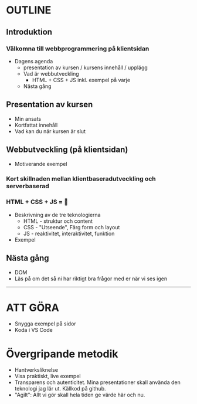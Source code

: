 # OUTLINE

## Introduktion

### Välkomna till webbprogrammering på klientsidan

- Dagens agenda
  - presentation av kursen / kursens innehåll / upplägg
  - Vad är webbutveckling
    - HTML + CSS + JS inkl. exempel på varje
  - Nästa gång

## Presentation av kursen

- Min ansats
- Kortfattat innehåll
- Vad kan du när kursen är slut

## Webbutveckling (på klientsidan)

- Motiverande exempel

### Kort skillnaden mellan klientbaseradutveckling och serverbaserad

### HTML + CSS + JS = 🎉

- Beskrivning av de tre teknologierna
  - HTML - struktur och content
  - CSS - "Utseende", Färg form och layout
  - JS - reaktivitet, interaktivitet, funktion
- Exempel

## Nästa gång

- DOM
- Läs på om det så ni har riktigt bra frågor med er när vi ses igen

---

# ATT GÖRA

- Snygga exempel på sidor
- Koda i VS Code

# Övergripande metodik

- Hantverksliknelse
- Visa praktiskt, live exempel
- Transparens och autenticitet. Mina presentationer skall använda den teknologi jag lär ut. Källkod på github.
- "Agilt": Allt vi gör skall hela tiden ge värde här och nu.
